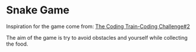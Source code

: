 
# Snake Game

Inspiration for the game come from: [The Coding Train-Coding Challenge#2](https://www.youtube.com/watch?v=AaGK-fj-BAM&index=3&list=PLRqwX-V7Uu6ZiZxtDDRCi6uhfTH4FilpH)


The aim of the game is try to avoid obstacles and yourself while collecting the food.
